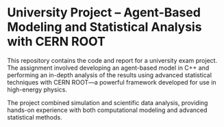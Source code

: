 # University Project – Agent-Based Modeling and Statistical Analysis with CERN ROOT

This repository contains the code and report for a university exam project. The assignment involved developing an agent-based model in C++ and performing an in-depth analysis of the results using advanced statistical techniques with CERN ROOT—a powerful framework developed for use in high-energy physics.

The project combined simulation and scientific data analysis, providing hands-on experience with both computational modeling and advanced statistical methods.
